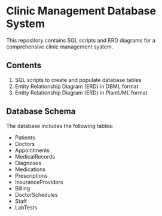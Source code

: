 # Clinic Management Database System

This repository contains SQL scripts and ERD diagrams for a comprehensive clinic management system.

## Contents

1. SQL scripts to create and populate database tables
2. Entity Relationship Diagram (ERD) in DBML format
3. Entity Relationship Diagram (ERD) in PlantUML format

## Database Schema

The database includes the following tables:

- Patients
- Doctors
- Appointments
- MedicalRecords
- Diagnoses
- Medications
- Prescriptions
- InsuranceProviders
- Billing
- DoctorSchedules
- Staff
- LabTests
